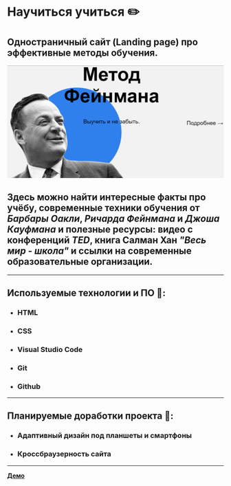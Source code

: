 # Научиться учиться :pencil2:

## Одностраничный сайт (Landing page) про эффективные методы обучения.
![Опять двойка](images/screen.png)

## Здесь можно найти интересные факты про учёбу, современные техники обучения от *Барбары Оакли*, *Ричарда Фейнмана* и *Джоша Кауфмана* и полезные ресурсы: видео с конференций *TED*, книга Салман Хан *"Весь мир - школа"* и ссылки на современные образовательные организации.
-------------
## Используемые технологии и ПО :rocket::
* ### HTML
* ### CSS
* ### Visual Studio Code
* ### Git
* ### Github
----------
## Планируемые доработки проекта :see_no_evil::
* ### Адаптивный дизайн под планшеты и смартфоны
* ### Кроссбраузерность сайта
------------
**[Демо](https://azmorigan.github.io/how-to-learn/)**
